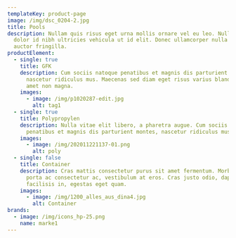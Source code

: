 ```yaml
---
templateKey: product-page
image: /img/dsc_0204-2.jpg
title: Pools
description: Nullam quis risus eget urna mollis ornare vel eu leo. Nullam id
  dolor id nibh ultricies vehicula ut id elit. Donec ullamcorper nulla non metus
  auctor fringilla.
productElement:
  - single: true
    title: GFK
    description: Cum sociis natoque penatibus et magnis dis parturient montes,
      nascetur ridiculus mus. Maecenas sed diam eget risus varius blandit sit
      amet non magna.
    images:
      - image: /img/p1020287-edit.jpg
        alt: tag1
  - single: true
    title: Polypropylen
    description: Nulla vitae elit libero, a pharetra augue. Cum sociis natoque
      penatibus et magnis dis parturient montes, nascetur ridiculus mus.
    images:
      - image: /img/202011221137-01.png
        alt: poly
  - single: false
    title: Container
    description: Cras mattis consectetur purus sit amet fermentum. Morbi leo risus,
      porta ac consectetur ac, vestibulum at eros. Cras justo odio, dapibus ac
      facilisis in, egestas eget quam.
    images:
      - image: /img/1200_alles_aus_dina4.jpg
        alt: Container
brands:
  - image: /img/icons_hp-25.png
    name: marke1
---
```

